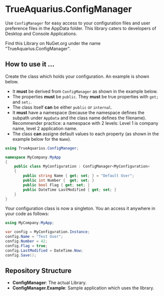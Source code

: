 # TrueAquarius.ConfigManager

Use `ConfigManager` for easy access to your configuration files and user preference files in the AppData folder.  This library caters to developers of Desktop and Console Applications.

Find this Library on NuGet.org under the name "TrueAquarius.ConfigManager".

## How to use it ...

Create the class which holds your configuration. An example is shown below.
* It **must** be derived from `ConfigManager` as shown in the example below.
* The properties **must** be `public`. They **must** be true properties with `get;` and `set;`.
* The class itself **can** be either `public` or `internal`.
* It **must** have a namespace (because the namespace defines the subpath under `AppData` and the class name defines the filename). Recommender practice: a namespace with 2 levels: Level 1 is company name, level 2 application name. 
* The class **can** assigne default values to each property (as shown in the example below for the `Name`).

```csharp
using TrueAquarius.ConfigManager;

namespace MyCompany.MyApp
{
    public class MyConfiguration : ConfigManager<MyConfiguration>
    {
        public string Name { get; set; } = "Default User";
        public int Number {  get; set; }
        public bool Flag { get; set; }
        public DateTime LastModified { get; set; }
    }
}
```
Your configuration class is now a singleton. You an access it anywhere in your code as follows:

```csharp
using MyCompany.MyApp;

var config = MyConfiguration.Instance;
config.Name = "Test User";
config.Number = 42;
config.Flag = true;
config.LastModified = DateTime.Now;
config.Save();
```

## Repository Structure

* **ConfigManager**: The actual Library.
* **ConfigManager.Example**: Sample application which uses the library.


